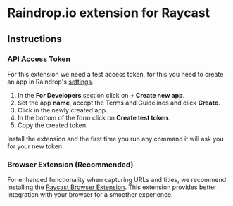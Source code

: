 # Raindrop.io extension for Raycast

## Instructions

### API Access Token

For this extension we need a test access token, for this you need to create an app in Raindrop's [settings](https://app.raindrop.io/settings/integrations).

1. In the **For Developers** section click on **+ Create new app**.
2. Set the app **name**, accept the Terms and Guidelines and click **Create**.
3. Click in the newly created app.
4. In the bottom of the form click on **Create test token**.
5. Copy the created token.

Install the extension and the first time you run any command it will ask you for your new token.

### Browser Extension (Recommended)

For enhanced functionality when capturing URLs and titles, we recommend installing the [Raycast Browser Extension](https://www.raycast.com/browser-extension). This extension provides better integration with your browser for a smoother experience.
